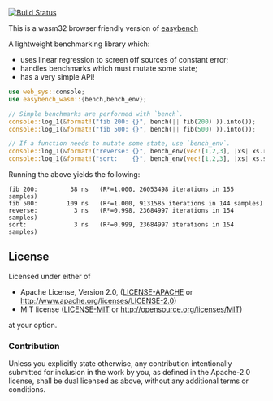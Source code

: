 [![Build Status](https://travis-ci.org/stefan2718/easybench-wasm.svg?branch=master)](https://travis-ci.org/stefan2718/easybench-wasm)

This is a wasm32 browser friendly version of [easybench](https://docs.rs/easybench)

A lightweight benchmarking library which:

* uses linear regression to screen off sources of constant error;
* handles benchmarks which must mutate some state;
* has a very simple API!

```rust
use web_sys::console;
use easybench_wasm::{bench,bench_env};

// Simple benchmarks are performed with `bench`.
console::log_1(&format!("fib 200: {}", bench(|| fib(200) )).into());
console::log_1(&format!("fib 500: {}", bench(|| fib(500) )).into());

// If a function needs to mutate some state, use `bench_env`.
console::log_1(&format!("reverse: {}", bench_env(vec![1,2,3], |xs| xs.reverse())).into());
console::log_1(&format!("sort:    {}", bench_env(vec![1,2,3], |xs| xs.sort())).into());
```

Running the above yields the following:

```none
fib 200:         38 ns   (R²=1.000, 26053498 iterations in 155 samples)
fib 500:        109 ns   (R²=1.000, 9131585 iterations in 144 samples)
reverse:          3 ns   (R²=0.998, 23684997 iterations in 154 samples)
sort:             3 ns   (R²=0.999, 23684997 iterations in 154 samples)
```

## License

Licensed under either of

 * Apache License, Version 2.0, ([LICENSE-APACHE](LICENSE-APACHE) or
   http://www.apache.org/licenses/LICENSE-2.0)
 * MIT license ([LICENSE-MIT](LICENSE-MIT) or
   http://opensource.org/licenses/MIT)

at your option.

### Contribution

Unless you explicitly state otherwise, any contribution intentionally submitted
for inclusion in the work by you, as defined in the Apache-2.0 license, shall
be dual licensed as above, without any additional terms or conditions.
